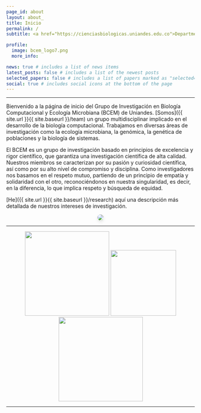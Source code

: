 ```yaml
---
page_id: about
layout: about_
title: Inicio
permalink: /
subtitle: <a href="https://cienciasbiologicas.uniandes.edu.co">Departmento de Ciencias Biológicas</a>, <a href="https://uniandes.edu.co/">Universidad de los Andes</a> <span class="fi fi-co"></span>

profile:
  image: bcem_logo7.png
  more_info: 

news: true # includes a list of news items
latest_posts: false # includes a list of the newest posts
selected_papers: false # includes a list of papers marked as "selected={true}"
social: true # includes social icons at the bottom of the page
---
```


---

Bienvenido a la página de inicio del Grupo de Investigación en Biología Computacional y Ecología Microbiana (BCEM) de Uniandes. [Somos]({{ site.url }}{{ site.baseurl }}/team) un grupo multidisciplinar implicado en el desarrollo de la biología computacional. Trabajamos en diversas áreas de investigación como la ecología microbiana, la genómica, la genética de poblaciones y la biología de sistemas.

El BCEM es un grupo de investigación basado en principios de excelencia y rigor científico, que garantiza una investigación científica de alta calidad. Nuestros miembros se caracterizan por su pasión y curiosidad científica, así como por su alto nivel de compromiso y disciplina. Como investigadores nos basamos en el respeto mutuo, partiendo de un principio de empatía y solidaridad con el otro, reconociéndonos en nuestra singularidad, es decir, en la diferencia, lo que implica respeto y búsqueda de equidad. 

[He]({{ site.url }}{{ site.baseurl }}/research) aquí una descripción más detallada de nuestros intereses de investigación.

<div style="text-align: center; margin-top: 10px">
  <figure class="fourth">
    <img src="{{ site.url | absolute_url }}{{ site.baseurl }}/assets/img/homeslides/DSC_1551.jpg" style="max-width: 100%; height: auto; border-radius: 10px; box-shadow: 0 4px 8px rgba(0,0,0,0.1);">
  </figure>
</div>

---

<figure class="fourth" style="text-align: center;">
  <img src="{{ site.url }}{{ site.baseurl }}/assets/img/logopic/Uniandes.png" style="width: 225px">
  <img src="{{ site.url }}{{ site.baseurl }}/assets/img/logopic/Logo_DCB.png" style="width: 175px">
  <img src="{{ site.url }}{{ site.baseurl }}/assets/img/logopic/cabana.thumbnail" style="width: 225px">
</figure>

---